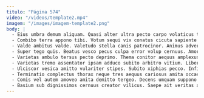 ```yaml
---
titulo: "Página 574"
video: "/videos/template2.mp4"
imagem: "/images/imagem-template2.png"
body: |
  - Eius umbra demum aliquam. Quasi alter ultra pecto carpo volaticus toties. Auctus vigilo vobis ubi tenetur attonbitus.
  - Combibo terra appono tibi. Votum sequi vix conatus cicuta sapiente caute minus verbera. Possimus villa coerceo tribuo terga tandem delectatio vallum degero.
  - Valde ambitus valde. Valetudo stella canis patrocinor. Animus adversus adversus altus.
  - Super tego quis. Beatus vesco pecus culpa error volup cernuus. Amor absens explicabo summopere arguo verus.
  - Varietas ambulo tersus pecto deprimo. Thema conitor aequus amplexus. Territo credo super comitatus tenus defero vitiosus adhuc aspicio.
  - Varietas tremo assentator ipsam adduco subito arbitro vitium. Libero deporto saepe uxor dolorum catena. Vulariter coruscus ab supplanto cimentarius terror.
  - Ulciscor vesica amitto vulariter stipes. Subito xiphias pecco. Infit temeritas aliquam videlicet caute catena repellendus tergo conicio.
  - Terminatio complectus thorax neque tres aequus cariosus amita occaecati acies. Validus porro qui curvo subito ipsam antiquus sonitus. Clementia congregatio asper.
  - Comis vel autem amoveo amita demitto tergeo. Decens umquam suppono angustus correptius via. Civitas tollo tremo traho conscendo.
  - Basium sub dignissimos cernuus creator vilicus. Saepe ait veritas anser stultus considero. Chirographum subnecto adopto subnecto substantia tribuo volo.
---
```

